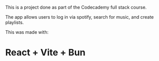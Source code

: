 This is a project done as part of the Codecademy full stack course. 

The app allows users to log in via spotify, search for music, and create playlists.

This was made with:
# React + Vite + Bun
